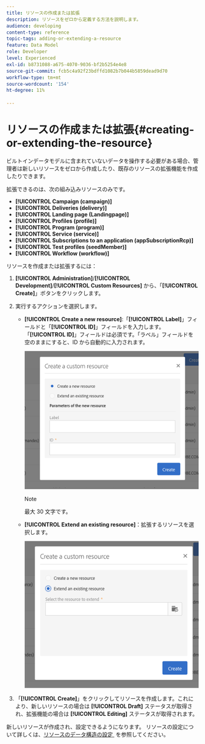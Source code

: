 ```yaml
---
title: リソースの作成または拡張
description: リソースをゼロから定義する方法を説明します。
audience: developing
content-type: reference
topic-tags: adding-or-extending-a-resource
feature: Data Model
role: Developer
level: Experienced
exl-id: b8731088-a675-4070-9036-bf2b5254e4e8
source-git-commit: fcb5c4a92f23bdffd1082b7b044b5859dead9d70
workflow-type: tm+mt
source-wordcount: '154'
ht-degree: 11%

---
```


# リソースの作成または拡張{#creating-or-extending-the-resource}

ビルトインデータモデルに含まれていないデータを操作する必要がある場合、管理者は新しいリソースをゼロから作成したり、既存のリソースの拡張機能を作成したりできます。

拡張できるのは、次の組み込みリソースのみです。

* **[!UICONTROL Campaign (campaign)]**
* **[!UICONTROL Deliveries (delivery)]**
* **[!UICONTROL Landing page (Landingpage)]**
* **[!UICONTROL Profiles (profile)]**
* **[!UICONTROL Program (program)]**
* **[!UICONTROL Service (service)]**
* **[!UICONTROL Subscriptions to an application (appSubscriptionRcp)]**
* **[!UICONTROL Test profiles (seedMember)]**
* **[!UICONTROL Workflow (workflow)]**

リソースを作成または拡張するには：

1. **[!UICONTROL Administration]**/**[!UICONTROL Development]**/**[!UICONTROL Custom Resources]** から、「**[!UICONTROL Create]**」ボタンをクリックします。
1. 実行するアクションを選択します。

   * **[!UICONTROL Create a new resource]**:「**[!UICONTROL Label]**」フィールドと「**[!UICONTROL ID]**」フィールドを入力します。 「**[!UICONTROL ID]**」フィールドは必須です。「ラベル」フィールドを空のままにすると、ID から自動的に入力されます。

     ![](assets/schema_extension_2.png)

     >[!NOTE]
     >
     >最大 30 文字です。

   * **[!UICONTROL Extend an existing resource]**：拡張するリソースを選択します。

     ![](assets/schema_extension_10.png)

1. 「**[!UICONTROL Create]**」をクリックしてリソースを作成します。これにより、新しいリソースの場合は **[!UICONTROL Draft]** ステータスが取得され、拡張機能の場合は **[!UICONTROL Editing]** ステータスが取得されます。

新しいリソースが作成され、設定できるようになります。 リソースの設定について詳しくは、[&#x200B; リソースのデータ構造の設定 &#x200B;](../../developing/using/configuring-the-resource-s-data-structure.md) を参照してください。
